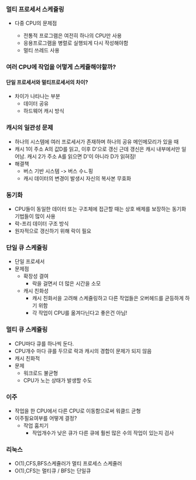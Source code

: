 ### 멀티 프로세서 스케쥴링

- 다중 CPU의 문제점

  - 전통적 프로그램은 여전히 하나의 CPU만 사용
  - 응용프로그램을 병렬로 실행되게 다시 작성해야함
  - 멀티 쓰레드 사용

### 여러 CPU에 작업을 어떻게 스케쥴해야할까?

#### 단일 프로세서와 멀티프로세서의 차이?

- 차이가 나타나는 부분
  - 데이터 공유
  - 하드웨어 캐시 방식

### 캐시의 일관성 문제

- 하나의 시스템에 여러 프로세서가 존재하며 하나의 공유 메인메모리가 있을 때
- 캐시 1이 주소 A의 값D를 읽고, 이후 D'으로 갱신 근데 갱신은 캐시 내부에서만 일어남. 캐시 2가 주소 A를 읽으면 D'이 아니라 D가 읽혀짐!
- 해결책
  - 버스 기반 시스템 -> 버스 수ㄴ핑
  - 캐시 데이터의 변경이 발생시 자신의 복사본 무효화

### 동기화

- CPU들이 동일한 데이터 또는 구조체에 접근할 때는 상호 배제를 보장하는 동기화 기법들이 많이 사용
- 락-프리 데이터 구조 방식
- 원자적으로 갱신하기 위해 락이 필요

### 단일 큐 스케쥴링

- 단일 프로세서
- 문제점
  - 확장성 결여
    - 락을 걸면서 더 많은 시간을 소모
  - 캐시 친화성
    - 캐시 친화서을 고려해 스케쥴링하고 다른 작업들은 오버헤드를 균등하게 하기 위함
    - 각 작업이 CPU를 옮겨다닌다고 좋은건 아님!

### 멀티 큐 스케쥴링

- CPU마다 큐를 하나씩 둔다.
- CPU개수 마다 큐를 두므로 락과 캐시의 경합이 문제가 되지 않음
- 캐시 친화적
- 문제
  - 워크로드 불균형
  - CPU가 노는 상태가 발생할 수도

### 이주

- 작업을 한 CPU에서 다른 CPU로 이동함으로써 워클드 균형
- 이주필요여부를 어떻게 결정?
  - 작업 훔치기
    - 작업개수가 낮은 큐가 다른 큐에 훨씬 많은 수의 작업이 있는지 검사

### 리눅스

- O(1),CFS,BFS스케쥴러가 멀티 프로세스 스케쥴러
- O(1),CFS는 멀티큐 / BFS는 단일큐
